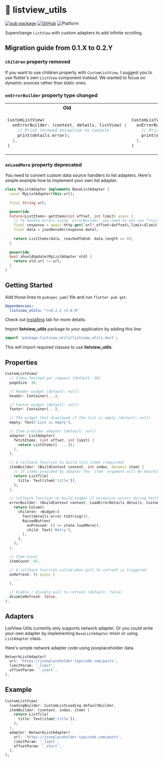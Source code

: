 # 📜 listview_utils

 [![pub package](https://img.shields.io/pub/v/listview_utils.svg)](https://pub.dev/packages/listview_utils)
 [![GitHub](https://img.shields.io/github/license/TheMisir/flutter-listutils)](https://github.com/TheMisir/flutter-listutils/blob/master/LICENSE)
 ![Platform](https://img.shields.io/badge/platform-web%20%7C%20android%20%7C%20ios-ff69b4)

Superchange `ListView` with custom adapters to add infinite scrolling.

## Migration guide from 0.1.X to 0.2.Y

### `children` property removed

If you want to use children property with `CustomListView`, I suggest you to use flutter's own `ListView` component instead. We wanted to focus on dynamic sources rather than static ones.

### `onErrorBuilder` property type changed

<table>
<tr><th>Old</th><th>New</th></tr>
<tr><td>
  
```dart
CustomListView(
  onErrorBuilder: (context, details, listView) {
    // Print throwed exception to console
    print(details.error);
  },
)
```
  
</td><td>

```dart
CustomListView(
  onErrorBuilder: (context, error, listView) {
    // Print throwed exception to console
    print(error);
  },
)
```
  
</td></tr>
</table>

### `onLoadMore` property deprecated

You need to convert custom data source handlers to list adapters. Here's simple example how to implement your own list adapter.

```dart
class MyListAdapter implements BaseListAdapter {
  const MyListAdapter(this.url);
  
  final String url;

  @override
  Future<ListItems> getItems(int offset, int limit) async {
    // To handle errors using `errorBuilder` you need to not use *try/catch* block.
    final response = await http.get(`url?_offset=$offset&_limit=$limit`);
    final data = jsonDecode(response.data);
    
    return ListItems(data, reachedToEnd: data.length == 0);
  }
  
  @override
  bool shouldUpdate(MyListAdapter old) {
    return old.url != url;
  }
}
```

## Getting Started

Add those lines to `pubspec.yaml` file and run `flutter pub get`.

```yaml
dependencies:
  listview_utils: ">=0.2.2 <2.0.0"
```

Check out [Installing](https://pub.dev/packages/listview_utils#-installing-tab-) tab for more details.

Import **listview_utils** package to your application by adding this line:

```dart
import 'package:listview_utils/listview_utils.dart';
```

This will import required classes to use **listview_utils**.

## Properties

```dart
CustomListView( 
  // Items fetched per request (default: 30)
  pageSize: 30,

  // Header widget (default: null)
  header: Container(...),

  // Footer widget (default: null)
  footer: Container(...),

  // The widget that displayed if the list is empty (default: null)
  empty: Text('List is empty'),

  // Item provider adapter (default: null)
  adapter: ListAdapter(
    fetchItems: (int offset, int limit) {
      return ListItems([ ... ]);
    },
  ),

  // A callback function to build list items (required)
  itemBuilder: (BuildContext context, int index, dynamic item) {
    // If items provided by adapter the `item` argument will be matching element
    return ListTile(
      title: Text(item['title']),
    );
  },

  // Callback function to build widget if exception occurs during fetching items
  errorBuilder: (BuildContext context, LoadErrorDetails details, CustomListViewState state) {
    return Column(
      children: <Widget>[
        Text(details.error.toString()),
        RaisedButton(
          onPressed: () => state.loadMore(),
          child: Text('Retry'),
        ),
      ],
    );
  },

  // Item count
  itemCount: 45,

  // A callback function called when pull to refresh is triggered
  onRefresh: () async {
    ...
  },

  // Enable / disable pull to refresh (default: false)
  disableRefresh: false,
),
```

## Adapters

ListView Utils currently only supports network adapter. Or you could write your own adapter by implementing `BaseListAdapter` mixin or using `ListAdapter` class.

Here's simple network adapter code using jsonplaceholder data.

```dart
NetworkListAdapter(
  url: 'https://jsonplaceholder.typicode.com/posts',
  limitParam: '_limit',
  offsetParam: '_start',
),
```

## Example

```dart
CustomListView(
  loadingBuilder: CustomListLoading.defaultBuilder,
  itemBuilder: (context, index, item) {
    return ListTile(
      title: Text(item['title']),
    );
  },
  adapter: NetworkListAdapter(
    url: 'https://jsonplaceholder.typicode.com/posts',
    limitParam: '_limit',
    offsetParam: '_start',
  ),
);
```
